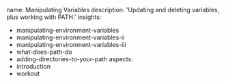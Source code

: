 name: Manipulating Variables
description: 'Updating and deleting variables, plus working with PATH.'
insights:
  - manipulating-environment-variables
  - manipulating-environment-variables-ii
  - manipulating-environment-variables-iii
  - what-does-path-do
  - adding-directories-to-your-path
aspects:
  - introduction
  - workout
